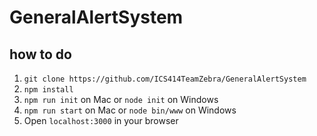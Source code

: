 # GeneralAlertSystem

## how to do

1. `git clone https://github.com/ICS414TeamZebra/GeneralAlertSystem`
2. `npm install`
3. `npm run init` on Mac or `node init` on Windows
4. `npm run start` on Mac or `node bin/www` on Windows
5. Open `localhost:3000` in your browser